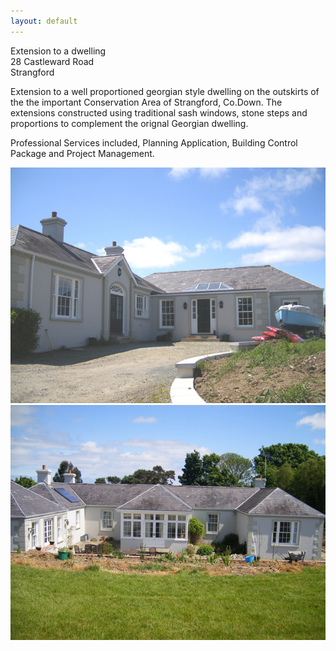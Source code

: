 ```yaml
---
layout: default
---
```


Extension to a dwelling  
28 Castleward Road  
Strangford  

Extension to a well proportioned georgian style dwelling on the outskirts of the
the important Conservation Area of Strangford, Co.Down. The extensions constructed 
using traditional sash windows, stone steps and proportions to complement the orignal Georgian dwelling.

Professional Services included, Planning Application, Building Control Package and Project Management.

<div align="center">
<img src="house-extension1.jpg " width="800px">
</div>
<div align="center">
<img src="house-extension2.jpg " width="800px">
</div>

